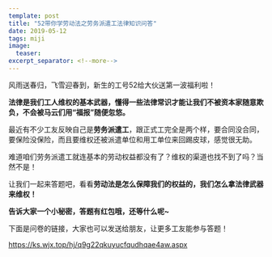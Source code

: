 ```yaml
---
template: post
title: "52带你学劳动法之劳务派遣工法律知识问答"
date: 2019-05-12
tags: miji
image:
  teaser: 
excerpt_separator: <!--more-->
---
```


风雨送春归，飞雪迎春到，新生的工号52给大伙送第一波福利啦！

**法律是我们工人维权的基本武器，懂得一些法律常识才能让我们不被资本家随意欺负，不会被马云们用“福报”随便忽悠。**

最近有不少工友反映自己是**劳务派遣工**，跟正式工完全是两个样，要合同没合同，要保险没保险，而且要维权还被派遣单位和用工单位来回踢皮球，感觉很无助。

难道咱们劳务派遣工就连基本的劳动权益都没有了？维权的渠道也找不到了吗？当然不是！

让我们一起来答题吧，看看**劳动法是怎么保障我们的权益的，我们怎么拿法律武器来维权！**

**告诉大家一个小秘密，答题有红包哦，还等什么呢~**

下面是问卷的链接，大家也可以发送给朋友，让更多工友能参与答题！

https://ks.wjx.top/hj/q9g22qkuyucfqudhqae4aw.aspx